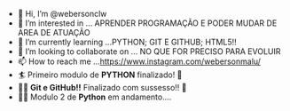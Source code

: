- 👋 Hi, I’m @webersonclw
- 👀 I’m interested in ... APRENDER PROGRAMAÇÃO E PODER MUDAR DE AREA DE ATUAÇÃO
- 🌱 I’m currently learning ...PYTHON; GIT E GITHUB; HTML5!!
- 💞️ I’m looking to collaborate on ... NO QUE FOR PRECISO PARA EVOLUIR 
- 📫 How to reach me ...https://www.instagram.com/webersonmalu/
- 🏄  Primeiro modulo de **PYTHON** finalizado! 👊
- 🏄‍♂️  **Git e GitHub!!** Finalizado com sussesso!! 🤲 
- 🧑‍🎓 Modulo 2 de **Python** em andamento....
<!---
webersonclw/webersonclw is a ✨ special ✨ repository because its `README.md` (this file) appears on your GitHub profile.
You can click the Preview link to take a look at your changes.
--->
